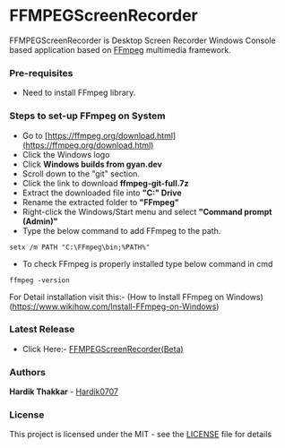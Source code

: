 ﻿# FFMPEGScreenRecorder
FFMPEGScreenRecorder is Desktop Screen Recorder Windows Console based application based on [FFmpeg](https://www.ffmpeg.org/) multimedia framework.

### Pre-requisites
* Need to install FFmpeg library.

### Steps to set-up FFmpeg on System
* Go to [https://ffmpeg.org/download.html](https://ffmpeg.org/download.html)
* Click the Windows logo
* Click <b>Windows builds from gyan.dev</b>
* Scroll down to the "git" section.
* Click the link to download <b>ffmpeg-git-full.7z</b>
* Extract the downloaded file into <b>"C:\" Drive</b>
* Rename the extracted folder to <b>"FFmpeg"</b>
* Right-click the Windows/Start menu and select <b>"Command prompt (Admin)"</b>
* Type the below command to add FFmpeg to the path.
```
setx /m PATH "C:\FFmpeg\bin;%PATH%"
```
* To check FFmpeg is properly installed type below command in cmd
```
ffmpeg -version
```
For Detail installation visit this:- (How to Install FFmpeg on Windows)(https://www.wikihow.com/Install-FFmpeg-on-Windows)  

### Latest Release
* Click Here:- [FFMPEGScreenRecorder(Beta)](https://github.com/Hardik0707/FFMPEGScreenRecorder/releases/tag/v0.1)

### Authors
**Hardik Thakkar**  - [Hardik0707](https://github.com/Hardik0707)

### License
This project is licensed under the MIT - see the [LICENSE](./LICENSE) file for details